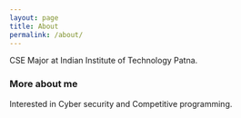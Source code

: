 ```yaml
---
layout: page
title: About
permalink: /about/
---
```


CSE Major at Indian Institute of Technology Patna.

### More about me 

Interested in Cyber security and Competitive programming.
